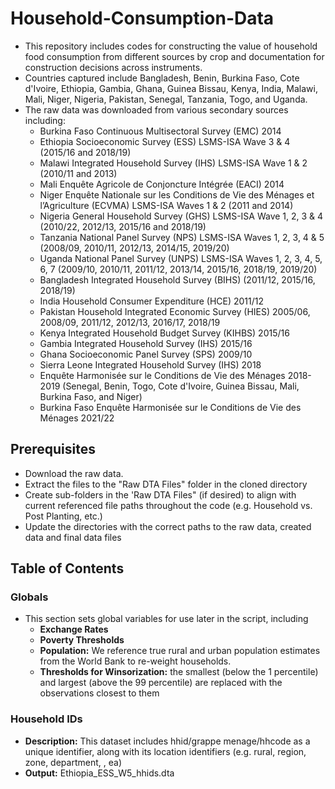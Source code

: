 # Household-Consumption-Data
* This repository includes codes for constructing the value of household food consumption from different sources by crop and documentation for construction decisions across instruments.
* Countries captured include Bangladesh, Benin, Burkina Faso, Cote d'Ivoire, Ethiopia, Gambia, Ghana, Guinea Bissau, Kenya, India, Malawi, Mali, Niger, Nigeria, Pakistan, Senegal, Tanzania, Togo, and Uganda.
* The raw data was downloaded from various secondary sources including:
    * Burkina Faso Continuous Multisectoral Survey (EMC) 2014
    * Ethiopia Socioeconomic Survey (ESS) LSMS-ISA Wave 3 & 4 (2015/16 and 2018/19)
    * Malawi Integrated Household Survey (IHS) LSMS-ISA Wave 1 & 2 (2010/11 and 2013)
    * Mali Enquête Agricole de Conjoncture Intégrée (EACI) 2014
    * Niger Enquête Nationale sur les Conditions de Vie des Ménages et l’Agriculture (ECVMA) LSMS-ISA Waves 1 & 2 (2011 and 2014)
    * Nigeria General Household Survey (GHS) LSMS-ISA Wave 1, 2, 3 & 4 (2010/22, 2012/13, 2015/16 and 2018/19)
    * Tanzania National Panel Survey (NPS) LSMS-ISA Waves 1, 2, 3, 4 & 5 (2008/09, 2010/11, 2012/13, 2014/15, 2019/20)
    * Uganda National Panel Survey (UNPS) LSMS-ISA Waves 1, 2, 3, 4, 5, 6, 7 (2009/10, 2010/11, 2011/12, 2013/14, 2015/16, 2018/19, 2019/20)
    * Bangladesh Integrated Household Survey (BIHS) (2011/12, 2015/16, 2018/19)
    * India Household Consumer Expenditure (HCE) 2011/12
    * Pakistan Household Integrated Economic Survey (HIES) 2005/06, 2008/09, 2011/12, 2012/13, 2016/17, 2018/19
    * Kenya Integrated Household Budget Survey (KIHBS) 2015/16
    * Gambia Integrated Household Survey (IHS) 2015/16
    * Ghana Socioeconomic Panel Survey (SPS) 2009/10
    * Sierra Leone Integrated Household Survey (IHS) 2018
    * Enquête Harmonisée sur le Conditions de Vie des Ménages 2018-2019 (Senegal, Benin, Togo, Cote d'Ivoire, Guinea Bissau, Mali, Burkina Faso, and Niger)
    * Burkina Faso Enquête Harmonisée sur le Conditions de Vie des Ménages 2021/22 

## Prerequisites
* Download the raw data.
* Extract the files to the "Raw DTA Files" folder in the cloned directory
* Create sub-folders in the 'Raw DTA Files" (if desired) to align with current referenced file paths throughout the code (e.g. Household vs. Post Planting, etc.)
* Update the directories with the correct paths to the raw data, created data and final data files

## Table of Contents
### Globals 
* This section sets global variables for use later in the script, including
  * **Exchange Rates**
  * **Poverty Thresholds**
  * **Population:** We reference true rural and urban population estimates from the World Bank to re-weight households.
  * **Thresholds for Winsorization:** the smallest (below the 1 percentile) and largest (above the 99 percentile) are replaced with the observations closest to them
 
### Household IDs
- **Description:** This dataset includes hhid/grappe menage/hhcode as a unique identifier, along with its location identifiers (e.g. rural, region, zone, department, , ea)
- **Output:** Ethiopia_ESS_W5_hhids.dta









